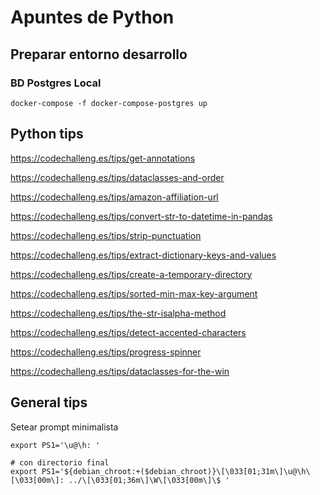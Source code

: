 # Apuntes de Python

## Preparar entorno desarrollo

### BD Postgres Local

    docker-compose -f docker-compose-postgres up


## Python tips

https://codechalleng.es/tips/get-annotations

https://codechalleng.es/tips/dataclasses-and-order

https://codechalleng.es/tips/amazon-affiliation-url

https://codechalleng.es/tips/convert-str-to-datetime-in-pandas

https://codechalleng.es/tips/strip-punctuation

https://codechalleng.es/tips/extract-dictionary-keys-and-values

https://codechalleng.es/tips/create-a-temporary-directory

https://codechalleng.es/tips/sorted-min-max-key-argument

https://codechalleng.es/tips/the-str-isalpha-method

https://codechalleng.es/tips/detect-accented-characters

https://codechalleng.es/tips/progress-spinner

https://codechalleng.es/tips/dataclasses-for-the-win

## General tips

Setear prompt minimalista

    export PS1='\u@\h: '

    # con directorio final
    export PS1='${debian_chroot:+($debian_chroot)}\[\033[01;31m\]\u@\h\[\033[00m\]: ../\[\033[01;36m\]\W\[\033[00m\]\$ '
